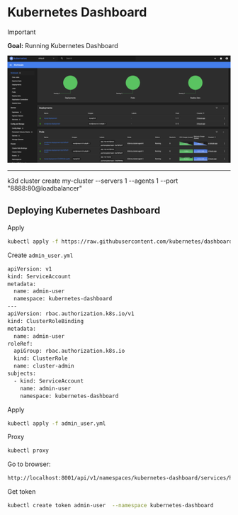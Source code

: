 # Kubernetes Dashboard

> [!IMPORTANT]  
> **Goal:** Running Kubernetes Dashboard

![dashboard](dashboard.png)

---

k3d cluster create my-cluster --servers 1 --agents 1 --port "8888:80@loadbalancer"

## Deploying Kubernetes Dashboard

Apply

```sh
kubectl apply -f https://raw.githubusercontent.com/kubernetes/dashboard/v2.7.0/aio/deploy/recommended.yaml
```

Create `admin_user.yml`

```sh
apiVersion: v1
kind: ServiceAccount
metadata:
  name: admin-user
  namespace: kubernetes-dashboard
---
apiVersion: rbac.authorization.k8s.io/v1
kind: ClusterRoleBinding
metadata:
  name: admin-user
roleRef:
  apiGroup: rbac.authorization.k8s.io
  kind: ClusterRole
  name: cluster-admin
subjects:
  - kind: ServiceAccount
    name: admin-user
    namespace: kubernetes-dashboard
```

Apply

```sh
kubectl apply -f admin_user.yml
```

Proxy

```sh
kubectl proxy 
```

Go to browser:

```sh
http://localhost:8001/api/v1/namespaces/kubernetes-dashboard/services/https:kubernetes-dashboard:/proxy/
```

Get token

```sh
kubectl create token admin-user  --namespace kubernetes-dashboard
```
